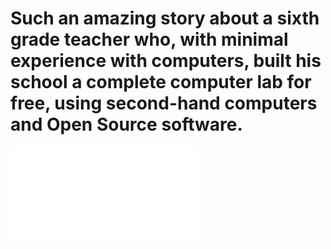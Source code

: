 <!--
id: 37415523739
link: http://coderdojodc.com/post/37415523739/how-one-teacher-built-a-computer-lab-for-free
slug: how-one-teacher-built-a-computer-lab-for-free
date: Wed Dec 05 2012 13:57:00 GMT-0500 (EST)
raw: {"blog_name":"coderdojodc","id":37415523739,"post_url":"http://coderdojodc.com/post/37415523739/how-one-teacher-built-a-computer-lab-for-free","slug":"how-one-teacher-built-a-computer-lab-for-free","type":"video","date":"2012-12-05 18:57:00 GMT","timestamp":1354733820,"state":"published","format":"html","reblog_key":"AlD5WDzP","tags":["Ubuntu","Schools"],"short_url":"http://tmblr.co/Zhw3mtYs8vMR","post_author":"phenotypical","highlighted":[],"note_count":0,"source_url":"http://ifixit.org/3001/how-one-teacher-built-a-computer-lab-for-free/","source_title":"ifixit.org","caption":"<p>Such an amazing story about a sixth grade teacher who, with minimal experience with computers, built his school a complete computer lab for free, using second-hand computers and Open Source software.</p>","permalink_url":"https://www.youtube.com/watch?v=nZ84GcDGoMw","html5_capable":true,"thumbnail_url":"https://i1.ytimg.com/vi/nZ84GcDGoMw/hqdefault.jpg","thumbnail_width":480,"thumbnail_height":360,"player":[{"width":250,"embed_code":"<iframe width=\"250\" height=\"140\" src=\"https://www.youtube.com/embed/nZ84GcDGoMw?feature=oembed\" frameborder=\"0\" allowfullscreen></iframe>"},{"width":400,"embed_code":"<iframe width=\"400\" height=\"224\" src=\"https://www.youtube.com/embed/nZ84GcDGoMw?feature=oembed\" frameborder=\"0\" allowfullscreen></iframe>"},{"width":500,"embed_code":"<iframe width=\"500\" height=\"281\" src=\"https://www.youtube.com/embed/nZ84GcDGoMw?feature=oembed\" frameborder=\"0\" allowfullscreen></iframe>"}],"video_type":"youtube"}
publish: 2012-12-05
tags: Ubuntu, Schools
title: Such an amazing story about a sixth grade teacher who, with minimal experience with computers, built his school a complete computer lab for free, using second-hand computers and Open Source software.
-->


Such an amazing story about a sixth grade teacher who, with minimal experience with computers, built his school a complete computer lab for free, using second-hand computers and Open Source software.
=======================================================================================================================================================================================================

<iframe width=\"500\" height=\"281\" src=\"https://www.youtube.com/embed/nZ84GcDGoMw?feature=oembed\" frameborder=\"0\" allowfullscreen></iframe>

